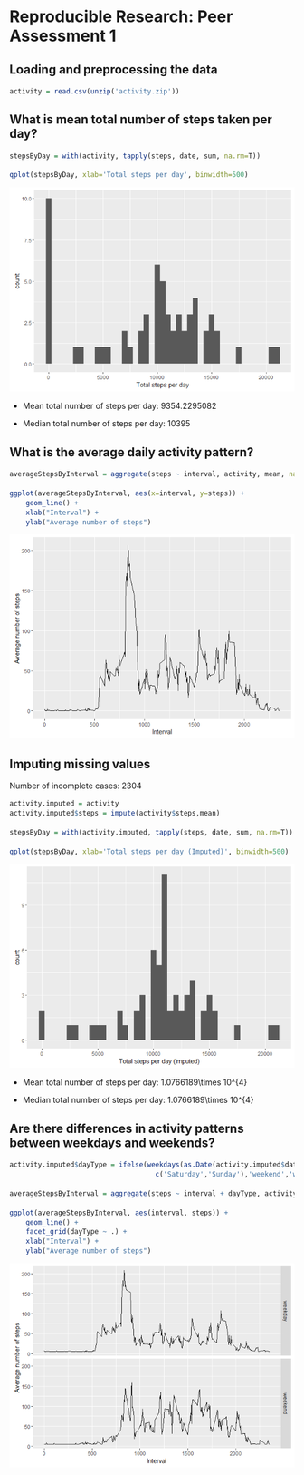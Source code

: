 # Reproducible Research: Peer Assessment 1







## Loading and preprocessing the data


```r
activity = read.csv(unzip('activity.zip'))
```



## What is mean total number of steps taken per day?


```r
stepsByDay = with(activity, tapply(steps, date, sum, na.rm=T))

qplot(stepsByDay, xlab='Total steps per day', binwidth=500)
```

![](PA1_template_files/figure-html/unnamed-chunk-3-1.png)<!-- -->

* Mean total number of steps per day: 9354.2295082

* Median total number of steps per day: 10395



## What is the average daily activity pattern?


```r
averageStepsByInterval = aggregate(steps ~ interval, activity, mean, na.rm=T)

ggplot(averageStepsByInterval, aes(x=interval, y=steps)) +
    geom_line() +
    xlab("Interval") +
    ylab("Average number of steps") 
```

![](PA1_template_files/figure-html/unnamed-chunk-4-1.png)<!-- -->



## Imputing missing values

Number of incomplete cases: 2304


```r
activity.imputed = activity
activity.imputed$steps = impute(activity$steps,mean)

stepsByDay = with(activity.imputed, tapply(steps, date, sum, na.rm=T))

qplot(stepsByDay, xlab='Total steps per day (Imputed)', binwidth=500)
```

![](PA1_template_files/figure-html/unnamed-chunk-5-1.png)<!-- -->

* Mean total number of steps per day: 1.0766189\times 10^{4}

* Median total number of steps per day: 1.0766189\times 10^{4}



## Are there differences in activity patterns between weekdays and weekends?


```r
activity.imputed$dayType = ifelse(weekdays(as.Date(activity.imputed$date)) %in%
                                    c('Saturday','Sunday'),'weekend','weekday') 
  
averageStepsByInterval = aggregate(steps ~ interval + dayType, activity.imputed, mean, na.rm=T)

ggplot(averageStepsByInterval, aes(interval, steps)) + 
    geom_line() + 
    facet_grid(dayType ~ .) +
    xlab("Interval") +
    ylab("Average number of steps") 
```

![](PA1_template_files/figure-html/unnamed-chunk-6-1.png)<!-- -->




